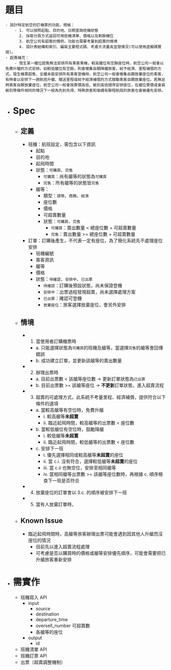 # 題目
	- 設計特定航空的訂機票的功能，規格：
		- 1. 可以按照起點、目的地、日期查詢班機狀態
		  2. 採取分頁方式返回可用班機清單、價格以及剩餘機位
		  3. 航空公司有超賣的慣例，功能也需要考量到超賣的情境
		  4. 設計表結構和索引、編寫主要程式碼、考慮大流量高並發情況(可以使用虛擬碼實現)。
	- 超賣補充：
		- 發生某一艙位超售無法安排所有乘客乘機，較高艙位有空餘座位時，航空公司一般會以免費升艙的方式安排。如較低艙位有空餘，則會徵集自願降艙旅客，給予經濟、里程補償的方式。發生機票超售、全艙未能安排所有乘客登機時，航空公司一般會徵集自願放棄座位的乘客，有時會以安排下一趟航班升艙、贈送里程或給予經濟補償的方式鼓勵乘客自願放棄座位。若無足夠乘客自願放棄座位，航空公司一般會按票價高低、級別高低順序安排座位，在艙位票價或會員級別等條件相同的情況下一般為先到先得，特殊旅客和後續有聯程航段的旅客也會被優先安排。
- # Spec
	- ## 定義
		- 班機：航班設定，需包含以下資訊
			- 起點
			- 目的地
			- 起飛時間
			- 狀態：`可購買`、`完售`
				- `可購買`：尚有艙等的狀態為`可購買`
				- `完售`：所有艙等的狀態皆`完售`
			- 艙等：
				- 類型：`頭等`、`商務`、`經濟`
				- 座位數
				- 價格
				- 可超賣數量
				- 狀態：`可購買`、`完售`
					- `可購買`：賣出數量 < 總座位數 + 可超賣數量
					- `完售`：賣出數量 >= 總座位數 + 可超賣數量
		- 訂單：訂購後產生，不代表一定有座位，為了簡化系統先不處理座位安排
			- 班機編號
			- 乘客資訊
			- 艙等
			- 價格
			- 狀態：`待確認`、`安排中`、`已出票`
				- `待確認`：訂購後預設狀態，尚未保證登機
				- `安排中`：出票過程發現超賣，尚未選擇處理方案
				- `已出票`：確認可登機
				- `放棄座位`：旅客選擇放棄座位，會另外安排
	- ## 情境
		- 1. 當使用者訂購機票時
			- a. 只能選擇狀態為`可購買`的班機及艙等，當選擇`完售`的艙等會回傳錯誤
			- b. 成功建立訂單，並更新該艙等的賣出數量
		- 2. 辦理出票時
			- a. 目前出票數 < 該艙等座位數 -> 更新訂單狀態為`已出票`
			- b. 目前出票數 >= 該艙等座位 -> **不更新**訂單狀態，進入超賣流程
		- 3. 超賣的可處理方式，此系統不考量里程、經濟補償，提供符合以下條件的選項
			- a. 當較高艙等有空位時，免費升艙
				- i. 較高艙等**未超賣**
				- ii. 臨近起飛時間，較高艙等的出票數 < 座位數
			- b. 當較低艙位有空位時，鼓勵降艙
				- i. 較低艙等**未超賣**
				- ii. 臨近起飛時間，較低艙等的出票數 < 座位數
			- c. 安排下一班
				- i. 優先選擇相同或較高艙等**未超賣**的座位
				- ii. 當 c.i. 沒有符合，選擇較低艙等**未超賣**的座位
				- iii. 當 c.ii 也無空位，安排至相同艙等
				- iv. 當相同艙等出票數 >= 該艙等座位數時，再根據 c. 順序檢查下一班是否符合
		- 4. 放棄座位的訂單會以 3.c. 的順序被安排下一班
		- 5. 當有人放棄訂單時，
	- ## Known Issue
		- 臨近起飛時間時，高艙等旅客辦理出票可能會遇到因其他人升艙而沒座位的情況
			- 目前先以進入超賣流程處理
			- 可考慮是否以購買時的價格或艙等安排優先順序，可能會需要把已升艙旅客重新安排
- # 需實作
	- 班機寫入 API
		- input
			- source
			- destination
			- departure_time
			- oversell_number 可超賣數
			- 各艙等的座位
		- output
			- id
	- 班機清單 API
	- 班機訂票 API
	- 出票（超賣調整機制）